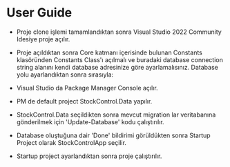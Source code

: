 # User Guide
- Proje clone işlemi tamamlandıktan sonra Visual Studio 2022 Community Idesiye proje açılır. 
- Proje açıldıktan sonra Core katmanı içerisinde bulunan Constants klasöründen Constants Class'ı açılmalı ve buradaki database connection string alanını kendi database adresinize göre ayarlamalısınız. Database yolu ayarlandıktan sonra sırasıyla:

- Visual Studio da Package Manager Console açılır.
- PM de default project StockControl.Data yapılır.
- StockControl.Data seçildikten sonra mevcut migration lar veritabanına gönderilmek için 'Update-Database' kodu çalıştırılır.
- Database oluştuğuna dair 'Done' bildirimi görüldükten sonra Startup Project olarak StockControlApp seçilir.
- Startup project ayarlandıktan sonra proje çalıştırılır.

